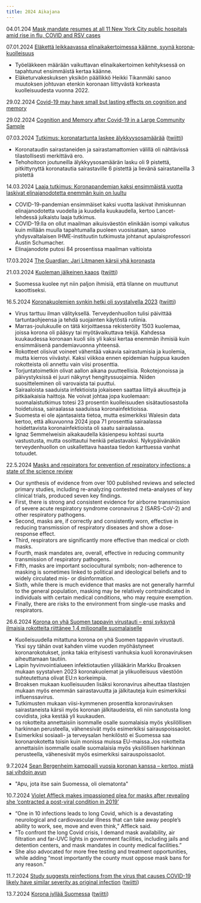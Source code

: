 ```yaml
---
title: 2024 Aikajana
---
```


04.01.204 [Mask mandate resumes at all 11 New York City public hospitals amid rise in flu, COVID and RSV cases](https://abc7ny.com/nyc-hospitals-mask-mandates-covid-flu/14265768/)

07.01.2024 [Eläkettä leikkaavassa elin­­aika­kertoimessa käänne, syynä korona­kuolleisuus](https://www.hs.fi/politiikka/art-2000010103585.html)
* Työeläkkeen määrään vaikuttavan elinaikakertoimen kehityksessä on tapahtunut ensimmäistä kertaa käänne. 
* Eläketurvakeskuksen yksikön päällikkö Heikki Tikanmäki sanoo muutoksen johtuvan etenkin koronaan liittyvästä korkeasta kuolleisuudesta vuonna 2022.

29.02.2024 [Covid-19 may have small but lasting effects on cognition and memory](https://www.imperial.nhs.uk/about-us/news/covid-may-have-small-but-lasting-effects-on-cognition-and-memory)

29.02.2024 [Cognition and Memory after Covid-19 in a Large Community Sample](https://www.nejm.org/doi/full/10.1056/NEJMoa2311330)

07.03.2024 [Tutkimus: koronatartunta laskee älykkyysosamäärää](https://www.is.fi/kotimaa/art-2000010274606.html) ([twiitti](https://twitter.com/iltasanomat/status/1765668745702486131))
* Koronataudin sairastaneiden ja sairastamattomien välillä oli nähtävissä tilastollisesti merkittävä ero.
* Tehohoitoon joutuneilla älykkyysosamäärän lasku oli 9 pistettä, pitkittynyttä koronatautia sairastaville 6 pistettä ja lievänä sairastaneilla 3 pistettä

14.03.2024 [Laaja tutkimus: Koronapandemian kaksi ensimmäistä vuotta laskivat elinajanodotetta enemmän kuin on luultu](https://yle.fi/a/74-20079095)
* COVID-19-pandemian ensimmäiset kaksi vuotta laskivat ihmiskunnan elinajanodotetta vuodella ja kuudella kuukaudella, kertoo Lancet-lehdessä julkaistu laaja tutkimus.
* COVID-19:lla on ollut maailman aikuisväestön elinikään isompi vaikutus kuin millään muulla tapahtumalla puoleen vuosisataan, sanoo yhdysvaltalaisen IHME-instituutin tutkimusta johtanut apulaisprofessori Austin Schumacher.
* Elinajanodote putosi 84 prosentissa maailman valtioista

17.03.2024 [The Guardian: Jari Litmanen kärsii yhä koronasta](https://www.hs.fi/urheilu/art-2000010299934.html)

21.03.2024 [Kuoleman jälkeinen kaaos](https://www.is.fi/kotimaa/art-2000010240196.html) ([twiitti](https://twitter.com/iltasanomat/status/1770661765040558563))
* Suomessa kuolee nyt niin paljon ihmisiä, että tilanne on muuttunut kaoottiseksi.

16.5.2024 [Koronakuolemien synkin hetki oli syystalvella 2023](https://www.laakarilehti.fi/mielipide/koronakuolemien-synkin-hetki-oli-syystalvella-2023/?public=8a3ea570ce9da292c9a1783caa841229) ([twiitti](https://x.com/Laakarilehti/status/1791005053202952639))
* Virus tarttuu ilman välityksellä. Terveydenhuollon tulisi päivittää tartuntaohjeensa ja tehdä suojainten käytöstä rutiinia.
* Marras-joulukuulle on tätä kirjoittaessa rekisteröity 1503 kuolemaa, joissa korona oli pääsyy tai myötävaikuttava tekijä. Kahdessa kuukaudessa koronaan kuoli siis yli kaksi kertaa enemmän ihmisiä kuin ensimmäisenä pandemiavuonna yhteensä.
* Rokotteet olisivat voineet vähentää vakavia sairastumisia ja kuolemia, mutta kierros viivästyi. Kaksi viikkoa ennen epidemian huippua kauden rokotteista oli annettu vain viisi prosenttia.
* Torjuntatoimetkin olivat aallon aikana puutteellisia. Rokotejonoissa ja päivystyksissä ei juuri näkynyt hengityssuojaimia. Niiden suositteleminen oli varovaista tai puuttui.
* Sairaaloista saaduista infektioista jokaiseen saattaa liittyä akuutteja ja pitkäaikaisia haittoja. Ne voivat johtaa jopa kuolemaan: suomalaistutkimus totesi 23 prosentin kuolleisuuden sisätautiosastolla hoidetuissa, sairaalassa saaduissa koronainfektioissa.
* Suomesta ei ole ajantasaista tietoa, mutta esimerkiksi Walesin data kertoo, että alkuvuonna 2024 jopa 71 prosenttia sairaalassa hoidettavista koronainfektioista oli saatu sairaalassa.
* Ignaz Semmelweisin aikakaudella käsienpesu kohtasi suurta vastustusta, mutta osoittautui henkiä pelastavaksi. Nykypäivänäkin terveydenhuollon on uskallettava haastaa tiedon karttuessa vanhat totuudet.

22.5.2024 [Masks and respirators for prevention of respiratory infections: a state of the science review](https://pubmed.ncbi.nlm.nih.gov/38775460/)
* Our synthesis of evidence from over 100 published reviews and selected primary studies, including re-analyzing contested meta-analyses of key clinical trials, produced seven key findings. 
* First, there is strong and consistent evidence for airborne transmission of severe acute respiratory syndrome coronavirus 2 (SARS-CoV-2) and other respiratory pathogens.
* Second, masks are, if correctly and consistently worn, effective in reducing transmission of respiratory diseases and show a dose-response effect.
* Third, respirators are significantly more effective than medical or cloth masks.
* Fourth, mask mandates are, overall, effective in reducing community transmission of respiratory pathogens.
* Fifth, masks are important sociocultural symbols; non-adherence to masking is sometimes linked to political and ideological beliefs and to widely circulated mis- or disinformation. 
* Sixth, while there is much evidence that masks are not generally harmful to the general population, masking may be relatively contraindicated in individuals with certain medical conditions, who may require exemption.
* Finally, there are risks to the environment from single-use masks and respirators.

26.6.2024 [Korona on yhä Suomen tappavin virustauti – ensi syksynä ilmaisia rokotteita riittänee 1,4 miljoonalle suomalaiselle](https://yle.fi/a/74-20096344)
* Kuolleisuudella mitattuna korona on yhä Suomen tappavin virustauti. Yksi syy tähän ovat kahden viime vuoden myöhästyneet koronarokotukset, jonka takia erityisesti vanhuksia kuoli koronaviruksen aiheuttamaan tautiin.
* Lapin hyvinvointialueen infektiotautien ylilääkärin Markku Broaksen mukaan syystalven 2023 koronakuolemat ja ylikuolleisuus väestöön suhteutettuna olivat EU:n korkeimpia.
* Broaksen mukaan kuolleisuuden lisäksi koronavirus aiheuttaa tilastojen mukaan myös enemmän sairastavuutta ja jälkitauteja kuin esimerkiksi influenssavirus.
* Tutkimusten mukaan viisi-kymmenen prosenttia koronaviruksen sairastaneista kärsii myös koronan jälkitaudeista, eli niin sanotusta long covidista, joka kestää yli kuukauden.
* os rokotteita annettaisiin isommalle osalle suomalaisia myös yksilöllisen harkinnan perusteella, vähenesivät myös esimerkiksi sairauspoissaolot.
* Esimerkiksi sosiaali- ja terveysalan henkilöstö ei Suomessa saa koronarokotetta toisin kuin monissa muissa EU-maissa.Jos rokotteita annettaisiin isommalle osalle suomalaisia myös yksilöllisen harkinnan perusteella, vähenesivät myös esimerkiksi sairauspoissaolot.

9.7.2024 [Sean Bergenheim kamppaili vuosia koronan kanssa – kertoo, mistä sai vihdoin avun](https://www.is.fi/menaiset/ihmiset-ja-suhteet/art-2000010549375.html)
* "Apu, jota itse sain Suomessa, oli olematonta"

10.7.2024 [Violet Affleck makes impassioned plea for masks after revealing she ‘contracted a post-viral condition in 2019’](https://edition.cnn.com/2024/07/10/entertainment/violet-affleck-masks-post-viral-condition/index.html)
* “One in 10 infections leads to long Covid, which is a devastating neurological and cardiovascular illness that can take away people’s ability to work, see, move and even think,” Affleck said.
* "To confront the long Covid crisis, I demand mask availability, air filtration and far-UVC lights in government facilities, including jails and detention centers, and mask mandates in county medical facilities.”
* She also advocated for more free testing and treatment opportunities, while adding “most importantly the county must oppose mask bans for any reason.”

11.7.2024 [Study suggests reinfections from the virus that causes COVID-19 likely have similar severity as original infection](https://www.nih.gov/news-events/news-releases/study-suggests-reinfections-virus-causes-covid-19-likely-have-similar-severity-original-infection)
([twiitti](https://x.com/NIH/status/1811785285786820722))

13.7.2024 [Korona jyllää Suomessa](https://www.iltalehti.fi/terveysuutiset/a/6d0a11b3-9daf-4577-977a-24b26322b8ae) ([twiitti](https://x.com/iltalehti_fi/status/1811989144429584410))
